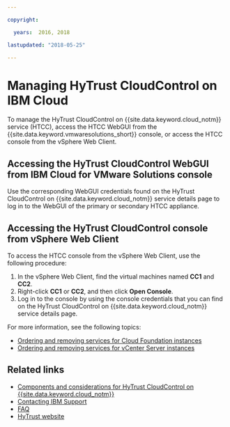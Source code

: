 ```yaml
---

copyright:

  years:  2016, 2018

lastupdated: "2018-05-25"

---
```


# Managing HyTrust CloudControl on IBM Cloud

To manage the HyTrust CloudControl on {{site.data.keyword.cloud_notm}} service (HTCC), access the HTCC WebGUI from the {{site.data.keyword.vmwaresolutions_short}} console, or access the HTCC console from the vSphere Web Client.

## Accessing the HyTrust CloudControl WebGUI from IBM Cloud for VMware Solutions console

Use the corresponding WebGUI credentials found on the HyTrust CloudControl on {{site.data.keyword.cloud_notm}} service details page to log in to the WebGUI of the primary or secondary HTCC appliance.

## Accessing the HyTrust CloudControl console from vSphere Web Client

To access the HTCC console from the vSphere Web Client, use the following procedure:
1. In the vSphere Web Client, find the virtual machines named **CC1** and **CC2**.
2. Right-click **CC1** or **CC2**, and then click **Open Console**.
3. Log in to the console by using the console credentials that you can find on the HyTrust CloudControl on {{site.data.keyword.cloud_notm}} service details page.

For more information, see the following topics:
* [Ordering and removing services for Cloud Foundation instances](../sddc/sd_addingremovingservices.html)
* [Ordering and removing services for vCenter Server instances](../vcenter/vc_addingremovingservices.html)

## Related links

* [Components and considerations for HyTrust CloudControl on {{site.data.keyword.cloud_notm}}](htcc_considerations.html)
* [Contacting IBM Support](../vmonic/trbl_support.html)
* [FAQ](../vmonic/faq.html)
* [HyTrust website](https://www.hytrust.com/)
